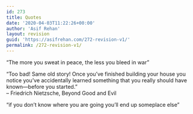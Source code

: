 ```yaml
---
id: 273
title: Quotes
date: '2020-04-03T11:22:26+00:00'
author: 'Asif Rehan'
layout: revision
guid: 'https://asifrehan.com/272-revision-v1/'
permalink: /272-revision-v1/
---
```


“The more you sweat in peace, the less you bleed in war”

“Too bad! Same old story! Once you’ve finished building your house you notice you’ve accidentally learned something that you really should have known—before you started.”  
– Friedrich Nietzsche, Beyond Good and Evil

“if you don’t know where you are going you’ll end up someplace else”